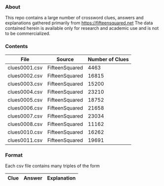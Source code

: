### About
This repo contains a large number of crossword clues, answers and explanations gathered primarily from https://fifteensquared.net
The data contained herein is available only for research and academic use and is not to be commercialized.

### Contents

|File|Source|Number of Clues|
|-|-|-|
clues0001.csv|FifteenSquared| 4463|
clues0002.csv|FifteenSquared|16815|
clues0003.csv|FifteenSquared|15200|
clues0004.csv|FifteenSquared|23210|
clues0005.csv|FifteenSquared|18752|
clues0006.csv|FifteenSquared|21658|
clues0007.csv|FifteenSquared|23034|
clues0008.csv|FifteenSquared|11162|
clues0010.csv|FifteenSquared|16262|
clues0011.csv|FifteenSquared|19691|

### Format
Each csv file contains many triples of the form

|Clue|Answer|Explanation|
|-|-|-|
